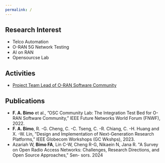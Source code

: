 ```yaml
---
permalink: /
---
```


Research Interest
------
- Telco Automation
- O-RAN 5G Network Testing
- AI on RAN
- Opensourcse Lab

Activities
---
- [Project Team Lead of O-RAN Software Community](https://lf-o-ran-sc.atlassian.net/wiki/spaces/IAT/overview)


Publications
---
- **F. A. Bimo** et al., ”OSC Community Lab: The Integration Test Bed for O-RAN Software
Community,” IEEE Future Networks World Forum (FNWF), 2022.
- **F. A. Bimo**, R. -G. Cheng, C. -C. Tseng, C. -R. Chiang, C. -H. Huang and X. -W. Lin,
”Design and Implementation of Next-Generation Research Platforms,” IEEE Globecom
Workshops (GC Wkshps), 2023.
- Azariah W, **Bimo FA**, Lin C-W, Cheng R-G, Nikaein N, Jana R. "A Survey on Open Radio
Access Networks: Challenges, Research Directions, and Open Source Approaches," Sen-
sors. 2024